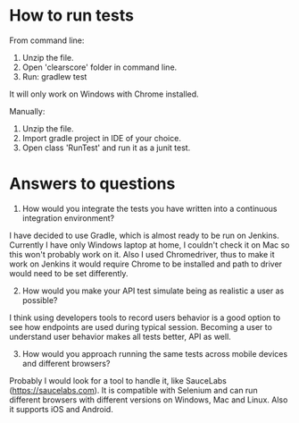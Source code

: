 # How to run tests

From command line:
1. Unzip the file.
2. Open 'clearscore' folder in command line.
3. Run:
gradlew test

It will only work on Windows with Chrome installed.

Manually:
1. Unzip the file.
2. Import gradle project in IDE of your choice.
3. Open class 'RunTest' and run it as a junit test.

# Answers to questions

1. How would you integrate the tests you have written into a continuous integration environment?

I have decided to use Gradle, which is almost ready to be run on Jenkins. Currently I have only Windows laptop at home, I couldn't check it on Mac so this won't probably work on it.
Also I used Chromedriver, thus to make it work on Jenkins it would require Chrome to be installed and path to driver would need to be set differently.

2. How would you make your API test simulate being as realistic a user as possible?

I think using developers tools to record users behavior is a good option to see how endpoints are used during typical session. Becoming a user to understand user behavior makes all tests better, API as well.

3. How would you approach running the same tests across mobile devices and different browsers?

Probably I would look for a tool to handle it, like SauceLabs (https://saucelabs.com). It is compatible with Selenium and can run different browsers with different versions on Windows, Mac and Linux. Also it supports iOS and Android.
